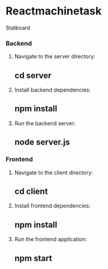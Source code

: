 # Reactmachinetask
Statboard


### Backend

1. Navigate to the server directory:
    ## cd server
   
2. Install backend dependencies:
    ## npm install

3. Run the backend server:
    ## node server.js

### Frontend

1. Navigate to the client directory:
    ## cd client
  
2. Install frontend dependencies:
    ## npm install

3. Run the frontend application:
    ## npm start
